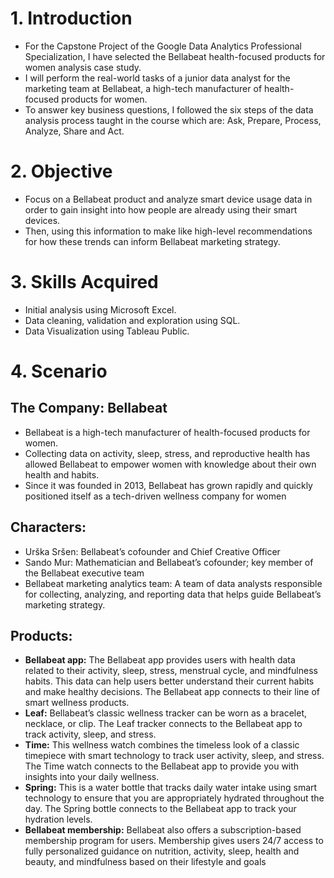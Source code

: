 # 1. Introduction
- For the Capstone Project of the Google Data Analytics Professional Specialization, I have selected the Bellabeat health-focused products for women analysis case study. 
- I will perform the real-world tasks of a junior data analyst for the marketing team at Bellabeat, a high-tech manufacturer of health-focused products for women.
- To answer key business questions, I followed the six steps of the data analysis process taught in the course which are: Ask, Prepare, Process, Analyze, Share and Act.

# 2. Objective
- Focus on a Bellabeat product and analyze smart device usage data in order to gain insight into how people are already using their smart devices.
- Then, using this information to make like high-level recommendations for how these trends can inform Bellabeat marketing strategy.

# 3. Skills Acquired
- Initial analysis using Microsoft Excel.
- Data cleaning, validation and exploration using SQL.
- Data Visualization using Tableau Public.

# 4. Scenario
## The Company: Bellabeat
- Bellabeat is a high-tech manufacturer of health-focused products for women. 
- Collecting data on activity, sleep, stress, and reproductive health has allowed Bellabeat to empower women with knowledge about their own health and habits.
- Since it was founded in 2013, Bellabeat has grown rapidly and quickly positioned itself as a tech-driven wellness company for women
## Characters:
- Urška Sršen: Bellabeat’s cofounder and Chief Creative Officer
- Sando Mur: Mathematician and Bellabeat’s cofounder; key member of the Bellabeat executive team
- Bellabeat marketing analytics team: A team of data analysts responsible for collecting, analyzing, and
reporting data that helps guide Bellabeat’s marketing strategy.
## Products:
- **Bellabeat app:** The Bellabeat app provides users with health data related to their activity, sleep, stress,
menstrual cycle, and mindfulness habits. This data can help users better understand their current habits and
make healthy decisions. The Bellabeat app connects to their line of smart wellness products.
- **Leaf:** Bellabeat’s classic wellness tracker can be worn as a bracelet, necklace, or clip. The Leaf tracker connects
to the Bellabeat app to track activity, sleep, and stress.
- **Time:** This wellness watch combines the timeless look of a classic timepiece with smart technology to track user
activity, sleep, and stress. The Time watch connects to the Bellabeat app to provide you with insights into your
daily wellness.
- **Spring:** This is a water bottle that tracks daily water intake using smart technology to ensure that you are
appropriately hydrated throughout the day. The Spring bottle connects to the Bellabeat app to track your
hydration levels.
- **Bellabeat membership:** Bellabeat also offers a subscription-based membership program for users.
Membership gives users 24/7 access to fully personalized guidance on nutrition, activity, sleep, health and
beauty, and mindfulness based on their lifestyle and goals
